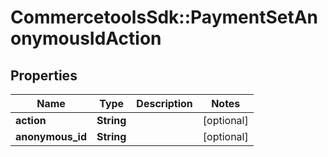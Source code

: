 # CommercetoolsSdk::PaymentSetAnonymousIdAction

## Properties
Name | Type | Description | Notes
------------ | ------------- | ------------- | -------------
**action** | **String** |  | [optional] 
**anonymous_id** | **String** |  | [optional] 


